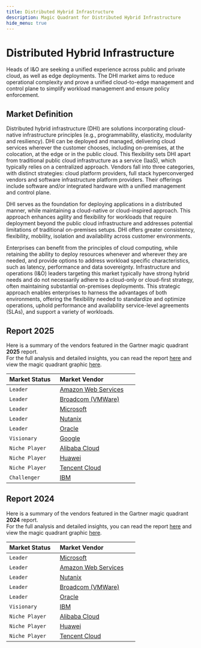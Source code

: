 ```yaml
---
title: Distributed Hybrid Infrastructure
description: Magic Quadrant for Distributed Hybrid Infrastructure
hide_menu: true
---
```


# Distributed Hybrid Infrastructure

Heads of I&O are seeking a unified experience across public and private cloud, as well as edge deployments. The DHI market aims to reduce operational complexity and prove a unified cloud-to-edge management and control plane to simplify workload management and ensure policy enforcement.

## Market Definition

Distributed hybrid infrastructure (DHI) are solutions incorporating cloud-native infrastructure principles (e.g., programmability, elasticity, modularity and resiliency). DHI can be deployed and managed, delivering cloud services wherever the customer chooses, including on-premises, at the colocation, at the edge or in the public cloud. This flexibility sets DHI apart from traditional public cloud infrastructure as a service (IaaS), which typically relies on a centralized approach. Vendors fall into three categories, with distinct strategies: cloud platform providers, full stack hyperconverged vendors and software infrastructure platform providers. Their offerings include software and/or integrated hardware with a unified management and control plane.

DHI serves as the foundation for deploying applications in a distributed manner, while maintaining a cloud-native or cloud-inspired approach. This approach enhances agility and flexibility for workloads that require deployment beyond the public cloud infrastructure and addresses potential limitations of traditional on-premises setups. DHI offers greater consistency, flexibility, mobility, isolation and availability across customer environments.

Enterprises can benefit from the principles of cloud computing, while retaining the ability to deploy resources whenever and wherever they are needed, and provide options to address workload specific characteristics, such as latency, performance and data sovereignty. Infrastructure and operations (I&O) leaders targeting this market typically have strong hybrid needs and do not necessarily adhere to a cloud-only or cloud-first strategy, often maintaining substantial on-premises deployments. This strategic approach enables enterprises to harness the advantages of both environments, offering the flexibility needed to standardize and optimize operations, uphold performance and availability service-level agreements (SLAs), and support a variety of workloads.

## Report 2025

Here is a summary of the vendors featured in the Gartner magic quadrant **2025** report. <br/>For the full analysis and detailed insights, you can read the report
<a href="/docs/2025/distributed-hybrid-infrastructure.pdf" target="_blank" rel="noopener noreferrer">here</a>
and view the magic quadrant graphic
<a href="/docs/2025/distributed-hybrid-infrastructure.png" target="_blank" rel="noopener noreferrer">here</a>.

| Market Status   | Market Vendor                                          |
| --------------- | ------------------------------------------------------ |
| `Leader`        | [Amazon Web Services](/vendors/amazon-web-services.md) |
| `Leader`        | [Broadcom (VMWare)](</vendors/broadcom-(vmware).md>)   |
| `Leader`        | [Microsoft](/vendors/microsoft.md)                     |
| `Leader`        | [Nutanix](/vendors/nutanix.md)                         |
| `Leader`        | [Oracle](/vendors/oracle.md)                           |
| `Visionary`     | [Google](/vendors/google.md)                           |
| `Niche Player`  | [Alibaba Cloud](/vendors/alibaba-cloud.md)             |
| `Niche Player`  | [Huawei](/vendors/huawei.md)                           |
| `Niche Player`  | [Tencent Cloud](/vendors/tencent-cloud.md)             |
| `Challenger`    | [IBM](/vendors/ibm.md)                                 |

## Report 2024

Here is a summary of the vendors featured in the Gartner magic quadrant **2024** report. <br/>For the full analysis and detailed insights, you can read the report
<a href="/docs/2024/distributed-hybrid-infrastructure.pdf" target="_blank" rel="noopener noreferrer">here</a>
and view the magic quadrant graphic
<a href="/docs/2024/distributed-hybrid-infrastructure.png" target="_blank" rel="noopener noreferrer">here</a>.

| Market Status   | Market Vendor                                          |
| --------------- | ------------------------------------------------------ |
| `Leader`        | [Microsoft](/vendors/microsoft.md)                     |
| `Leader`        | [Amazon Web Services](/vendors/amazon-web-services.md) |
| `Leader`        | [Nutanix](/vendors/nutanix.md)                         |
| `Leader`        | [Broadcom (VMWare)](</vendors/broadcom-(vmware).md>)   |
| `Leader`        | [Oracle](/vendors/oracle.md)                           |
| `Visionary`     | [IBM](/vendors/ibm.md)                                 |
| `Niche Player`  | [Alibaba Cloud](/vendors/alibaba-cloud.md)             |
| `Niche Player`  | [Huawei](/vendors/huawei.md)                           |
| `Niche Player`  | [Tencent Cloud](/vendors/tencent-cloud.md)             |

